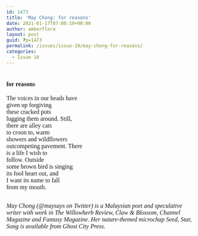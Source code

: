 ```yaml
---
id: 1473
title: 'May Chong: for reasons'
date: 2021-01-17T07:00:19+00:00
author: amberflora
layout: post
guid: ?p=1473
permalink: /issues/issue-10/may-chong-for-reasons/
categories:
  - Issue 10
---
```

# <span style="font-size: 12pt; font-family: georgia, palatino, serif;">for reasons</span>

<span style="font-size: 12pt; font-family: georgia, palatino, serif;">The voices in our heads have<br /> given up forgiving<br /> these cracked pots<br /> lugging them around. Still,<br /> there are alley cats<br /> to croon to, warm<br /> showers and wildflowers<br /> outcompeting pavement. There<br /> is a life I wish to<br /> follow. Outside<br /> some brown bird is singing<br /> its fool heart out, and<br /> I want its name to fall<br /> from my mouth.</span>

&nbsp;  
<span style="font-size: 12pt; font-family: georgia, palatino, serif;"><em>May Chong (@maysays on Twitter) is a Malaysian poet and speculative writer with work in The Willowherb Review, Claw & Blossom, Channel Magazine and Fantasy Magazine. Her nature-themed microchap Seed, Star, Song is available from Ghost City Press.</em></span>
